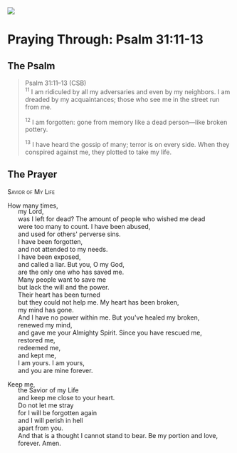 <img class="intro-right" src="/images/art-paris-psalter.jpg">

<style>
  li {list-style-type: none;}
  p + ul {
    margin-top: -18px;
}
</style>

# Praying Through: Psalm 31:11-13

## The Psalm

>Psalm 31:11–13 (CSB)  
><sup>11</sup> I am ridiculed by all my adversaries and even by my neighbors. I am dreaded by my acquaintances; those who see me in the street run from me. 
>
><sup>12</sup> I am forgotten: gone from memory like a dead person—like broken pottery. 
>
><sup>13</sup> I have heard the gossip of many; terror is on every side. When they conspired against me, they plotted to take my life.

## The Prayer

<div style="font-variant: small-caps;">Savior of My Life</div>

How many times,
* my Lord,
* was I left for dead?
The amount of people who wished me dead
* were too many to count.
I have been abused,
* and used for others' perverse sins.
* I have been forgotten,
* and not attended to my needs.
* I have been exposed,
* and called a liar.
But you, O my God,
* are the only one who has saved me.
* Many people want to save me
* but lack the will and the power.
* Their heart has been turned
* but they could not help me.
My heart has been broken,
* my mind has gone.
* And I have no power within me.
But you've healed my broken,
* renewed my mind,
* and gave me your Almighty Spirit.
Since you have rescued me,
* restored me,
* redeemed me,
* and kept me,
* I am yours.
I am yours,
* and you are mine forever.

Keep me,
* the Savior of my Life
* and keep me close to your heart.
* Do not let me stray
* for I will be forgotten again
* and I will perish in hell
* apart from you.
* And that is a thought I cannot stand to bear.
Be my portion and love,
* forever.
Amen.
